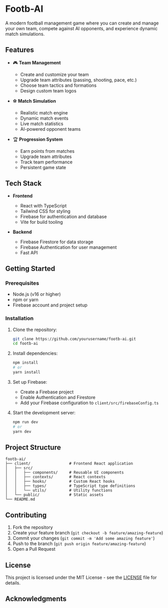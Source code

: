 # Footb-AI

A modern football management game where you can create and manage your own team, compete against AI opponents, and experience dynamic match simulations.

## Features

- 🎮 **Team Management**
  - Create and customize your team
  - Upgrade team attributes (passing, shooting, pace, etc.)
  - Choose team tactics and formations
  - Design custom team logos

- ⚽ **Match Simulation**
  - Realistic match engine
  - Dynamic match events
  - Live match statistics
  - AI-powered opponent teams

- 🏆 **Progression System**
  - Earn points from matches
  - Upgrade team attributes
  - Track team performance
  - Persistent game state

## Tech Stack

- **Frontend**
  - React with TypeScript
  - Tailwind CSS for styling
  - Firebase for authentication and database
  - Vite for build tooling

- **Backend**
  - Firebase Firestore for data storage
  - Firebase Authentication for user management
  - Fast API

## Getting Started

### Prerequisites

- Node.js (v16 or higher)
- npm or yarn
- Firebase account and project setup

### Installation

1. Clone the repository:
   ```bash
   git clone https://github.com/yourusername/footb-ai.git
   cd footb-ai
   ```

2. Install dependencies:
   ```bash
   npm install
   # or
   yarn install
   ```

3. Set up Firebase:
   - Create a Firebase project
   - Enable Authentication and Firestore
   - Add your Firebase configuration to `client/src/firebaseConfig.ts`

4. Start the development server:
   ```bash
   npm run dev
   # or
   yarn dev
   ```

## Project Structure

```
footb-ai/
├── client/                 # Frontend React application
│   ├── src/
│   │   ├── components/     # Reusable UI components
│   │   ├── contexts/       # React contexts
│   │   ├── hooks/          # Custom React hooks
│   │   ├── types/          # TypeScript type definitions
│   │   └── utils/          # Utility functions
│   └── public/             # Static assets
└── README.md
```

## Contributing

1. Fork the repository
2. Create your feature branch (`git checkout -b feature/amazing-feature`)
3. Commit your changes (`git commit -m 'Add some amazing feature'`)
4. Push to the branch (`git push origin feature/amazing-feature`)
5. Open a Pull Request

## License

This project is licensed under the MIT License - see the [LICENSE](LICENSE) file for details.

## Acknowledgments
